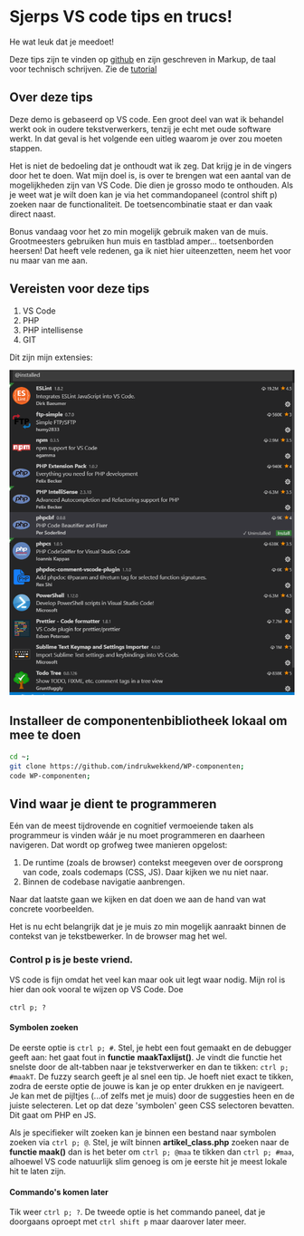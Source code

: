 # Sjerps VS code tips en trucs!

He wat leuk dat je meedoet!

Deze tips zijn te vinden op [github](https://github.com/sjerp-indrukwekkend/vscode-instructies)
en zijn geschreven in Markup, de taal voor technisch schrijven. Zie de [tutorial](https://guides.github.com/features/mastering-markdown/)

## Over deze tips

Deze demo is gebaseerd op VS code. Een groot deel van wat ik behandel werkt ook in oudere tekstverwerkers, tenzij je echt met oude software werkt. In dat geval is het volgende een uitleg waarom je over zou moeten stappen.

Het is niet de bedoeling dat je onthoudt wat ik zeg. Dat krijg je in de vingers door het te doen. Wat mijn doel is, is over te brengen wat een aantal van de mogelijkheden zijn van VS Code. Die dien je grosso modo te onthouden. Als je weet wat je wilt doen kan je via het commandopaneel (control shift p) zoeken naar de functionaliteit. De toetsencombinatie staat er dan vaak direct naast.

Bonus vandaag voor het zo min mogelijk gebruik maken van de muis.
Grootmeesters gebruiken hun muis en tastblad amper... toetsenborden heersen!
Dat heeft vele redenen, ga ik niet hier uiteenzetten, neem het voor nu maar van me aan.

## Vereisten voor deze tips

1. VS Code
2. PHP
3. PHP intellisense
4. GIT

Dit zijn mijn extensies:

![sjerp vscode extensies](https://github.com/sjerp-indrukwekkend/vscode-instructies/blob/master/vscode%20extensies%20sjerp.png)

## Installeer de componentenbibliotheek lokaal om mee te doen

```bash
cd ~;
git clone https://github.com/indrukwekkend/WP-componenten;
code WP-componenten;
```

## Vind waar je dient te programmeren

Eén van de meest tijdrovende en cognitief vermoeiende taken als programmeur is vinden wáár je nu moet programmeren en daarheen navigeren.
Dat wordt op grofweg twee manieren opgelost:

1. De runtime (zoals de browser) contekst meegeven over de oorsprong van code, zoals codemaps (CSS, JS). Daar kijken we nu niet naar.
2. Binnen de codebase navigatie aanbrengen.

Naar dat laatste gaan we kijken en dat doen we aan de hand van wat concrete voorbeelden.

Het is nu echt belangrijk dat je je muis zo min mogelijk aanraakt binnen de contekst van je tekstbewerker. In de browser mag het wel.

### Control p is je beste vriend.

VS code is fijn omdat het veel kan maar ook uit legt waar nodig. Mijn rol is hier dan ook vooral te wijzen op VS Code.
Doe

`ctrl p; ?`

#### Symbolen zoeken

De eerste optie is `ctrl p; #`.
Stel, je hebt een fout gemaakt en de debugger geeft aan: het gaat fout in **functie** **maakTaxlijst()**. Je vindt die functie het snelste door de alt-tabben naar je tekstverwerker en dan te tikken: `ctrl p; #maakT`. De fuzzy search geeft je al snel een tip. Je hoeft niet exact te tikken, zodra de eerste optie de jouwe is kan je op enter drukken en je navigeert. Je kan met de pijltjes (...of zelfs met je muis) door de suggesties heen en de juiste selecteren.
Let op dat deze 'symbolen' geen CSS selectoren bevatten. Dit gaat om PHP en JS.

Als je specifieker wilt zoeken kan je binnen een bestand naar symbolen zoeken via `ctrl p; @`. Stel, je wilt binnen **artikel_class.php** zoeken naar de **functie maak()** dan is het beter om `ctrl p; @maa` te tikken dan `ctrl p; #maa`, alhoewel VS code natuurlijk slim genoeg is om je eerste hit je meest lokale hit te laten zijn.

#### Commando's komen later

Tik weer `ctrl p; ?`. De tweede optie is het commando paneel, dat je doorgaans oproept met `ctrl shift p` maar daarover later meer.
